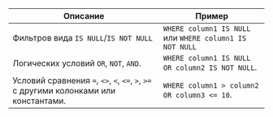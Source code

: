 |Описание|Пример|
|---|---|
|Фильтров вида `IS NULL`/`IS NOT NULL`|`WHERE column1 IS NULL` или `WHERE column1 IS NOT NULL`|
|Логических условий `OR`, `NOT`, `AND`. |`WHERE column1 IS NULL OR column2 IS NOT NULL`.|
|Условий сравнения `=`, `<>`, `<`, `<=`, `>`, `>=` c другими колонками или константами. |`WHERE column1 > column2 OR column3 <= 10`.|